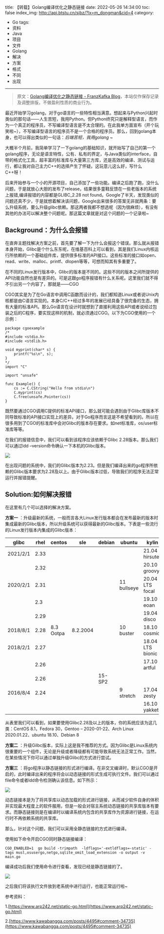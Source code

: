 title: 【转载】Golang编译优化之静态链接
date: 2022-05-26 14:34:00
toc: false
index_img: http://api.btstu.cn/sjbz/?lx=m_dongman&cid=4
category:
- Go
tags:
- 资料
- Java
- 项目
- 文件
- Golang
- 解决
- 方案
- 格式
- 不同
- 出现
---

> 原文：[Golang编译优化之静态链接 - FranzKafka Blog](https://coderfan.net/optimization-golang-compilation-with-statically-linked.html?utm_source=rss&utm_medium=rss&utm_campaign=optimization-golang-compilation-with-statically-linked)，本站仅作保存记录及调整排版，不做盈利性质的商业行为。

最近开始学习golang，对于go语言的一些特性相当满意。想起来与Python兴起时类似的那句话——人生苦短，我用Python。但Python终究只是解释型语言，而作为一个真正的程序员，不写编译型语言是不太合理的。在此我单方面宣布（开个玩笑啦~），不写编译型语言的程序员不是一个合格的程序员。那么，回到golang本身，也可以得出类似的一句话：*后端苦短，我用golang* ~

大概半个月前，我简单学习了一下golang的基础知识，就开始写了自己的第一个golang程序，无论是语言特性，公有、私有的界定，与Java类似的interface，自带的格式化工具，超丰富的标准库与大量第三方库，还是高效的编译、测试与运行，都让我对自己主力C++的选择产生了怀疑。这玩意儿这么好，写什么C++呀！

后来开始参与一个小的开源项目，自己添加了一些功能。编译之后跑了跑，没什么问题，于是就放心大胆的发布了release，结果很多童鞋反馈在一些老版本的系统上报错,编译报错的内容都是GLIBC_2.28 not found。Google了半天，发现类似的问题还真不少，于是就想着解决该问题，Google出来很多的答案无非就两条：要么升级系统，要么升级glibc依赖。那这两者我都不想选呢（因为很麻烦），有没有其他的办法可以解决整个问题呢。那这篇文章就是对这个问题的一个记录啦~

## Background：为什么会报错

在直奔主题找解决方案之前，首先要了解一下为什么会报这个错误。那么就从报错本身开始，Glibc是个什么东东呢，在维基百科上可以看到，其是我们Linux内核运行所依赖的一个基础组件库，提供很多标准的API接口。这些标准的接口如open、read、write、malloc、printf、dlopen等等，可想而知其有多重要了。

在不同的Linux发行版本中，Glibc的版本是不同的。这些不同的版本之间所提供的API功能自然也是有差异的。可是这跟go程序报错有什么关系呢。这里我们就不得不引出另一个内容了，那就是——CGO

CGO其实是为了在Go语言中调用C函数而设计的，我们都知道Linux或者说Unix内核都是由C语言实现的。本身C/C++经过多年的发展已经具备了很完备的生态，拥有大量的标准API。那么Go语言在设计时就想到了直接利用这些API或者说经过包装之后的C程序，要实现这样的机制，就必须通过CGO。以下为CGO使用的一个示例：

```
package cgoexample
/*
#include <stdio.h>
#include <stdlib.h>

void myprint(char* s) {
	printf("%s\n", s);
}
*/
import "C"

import "unsafe"

func Example() {
	cs := C.CString("Hello from stdio\n")
	C.myprint(cs)
	C.free(unsafe.Pointer(cs))
}
```

既然要通过CGO调用C提供的标准API接口，那么就可能会遇到由于Glibc库版本不同导致标准的API接口实现上的差异。对于Go程序而言这是不希望看到的。所以在很多用到了CGO的标准库中会对Glibc的版本存在要求。如net标准库，os/user标准库等等。

在我们的报错信息中，我们可以看到该程序应该依赖于Glibc 2.28版本。那么我们可以通过ldd –version命令确认一下本机的Glibc版本。

![](https://b3logfile.com/file/2022/05/b3fdd0a73f2c4365b818d4412925e8d8.png)

在出现问题的系统中，我们的Glibc版本为2.23。但是我们编译出来的go程序所依赖的Glibc版本要求为2.28及以上。由于Glibc版本过低，导致我们的程序无法正常运行并报错提醒。

## Solution:如何解决报错

在这里有几个可以选择的解决方案。

**方案一** ：升级最新的系统，一般而言各大Linux发行版本都会在发布最新的版本时集成最新的Glibc版本，所以升级系统可以获得最新的Glibc版本。下表是一些流行的Linux发行版本内集成的Glibc版本：

| glibc    | rhel | centos    | sle      | debian | ubuntu      | kylin            | manylinux  |
| -------- | ---- | --------- | -------- | ------ | ----------- | ---------------- | ---------- |
| 2021/2/1 | 2.33 |           |          |        |             | 21.04 hirsute    |            |
|          | 2.32 |           |          |        |             | 20.10 groovy     |            |
| 2020/2/1 | 2.31 |           |          |        | 11 bullseye | 20.04 LTS focal  |            |
|          | 2.3  |           |          |        |             | 19.10 eoan       |            |
|          | 2.29 |           |          |        |             | 19.04 disco      |            |
| 2018/8/1 | 2.28 | 8.3 Ootpa | 8.2.2004 |        | 10 buster   | 18.10 cosmic     | V10 Tercel |
| 2018/2/1 | 2.27 |           |          |        |             | 18.04 LTS bionic |            |
|          | 2.26 |           |          |        |             | 17.10 artful     |            |
|          | 2.26 |           |          | 15-SP2 |             |                  |            |
| 2016/8/4 | 2.24 |           |          |        | 9 stretch   | 17.04 zesty      |            |
|          |      |           |          |        |             | 16.10 yakkety    |            |

从表里我们可以看到，如果要使用Glibc2.28及以上的版本，你的系统应该为这几类：CentOS 8.1，Fedora 30，Gentoo – 2020-01-22、Arch Linux 2020.01.22、ubuntu 18.10、Debian 8

**方案二** ：升级Gilbc版本，实际上这是我不推荐的方式。因为Glibc是Linux系统内很重要的一个组件，无论是升级或者降级都有可能导致系统无法正常工作。当然，在某些情况下你可以通过单独升级Glibc的方式进行尝试。

**方案三** ：将go程序以静态链接的形式进行编译。在非交叉编译时，默认CGO是开启的，此时编译出来的程序将会以动态链接的形式生成可执行文件。我们可以通过file命令或者ldd命令检测确认该信息。如下所示：

![](https://b3logfile.com/file/2022/05/656be0e4febe41368a7a1bed1fc335f6.png)

动态链接本是为了将共享库以动态加载的形式进行链接，从而减少软件自身的体积并实现最大程度上的软件服用，但是一般会对宿主系统动态链接的共享库版本有要求。而静态链接则是在编译时以编译系统内包含的共享库作为资源进行链接，在运行时不再依赖系统的共享库。

那么，针对这个问题，我们可以采用全静态链接的方式进行编译。

使用如下命令开启CGO同时静态链接编译：

```
CGO_ENABLED=1  go build -trimpath  -ldflags='-extldflags=-static' -tags musl,osusergo,netgo,sqlite_omit_load_extension -o output -v main.go
```

编译成功后我们使用命令进行查看，发现已经是静态链接的了。

![](https://b3logfile.com/file/2022/05/9068f348397949a7b3ffddea5b7059f2.png)

之后我们将该执行文件放到老系统中进行运行，也能正常运行啦~

参考资料：

1.[https://www.arp242.net/static-go.html](https://www.arp242.net/static-go.html)

2.[https://www.kawabangga.com/posts/4495#comment-34735](https://www.kawabangga.com/posts/4495#comment-34735)
